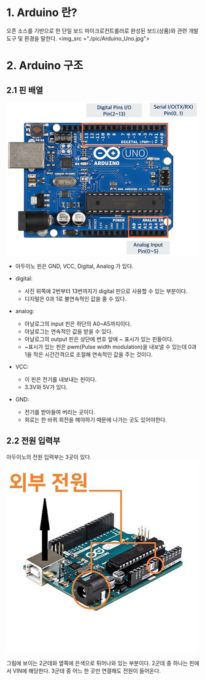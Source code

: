 # 1. Arduino 란?
오픈 소스를 기반으로 한 단일 보드 마이크로컨트롤러로 완성된 보드(상품)와 관련 개발 도구 및 환경을 말한다.
<img_src ="./pic/Arduino_Uno.jpg">

# 2. Arduino 구조
## 2.1 핀 배열
![핀 배열](./pic/arduino_pin.png)
- 아두이노 핀은 GND, VCC, Digital, Analog 가 있다.

* digital: 
	- 사진 위쪽에 2번부터 13번까지가 digital 핀으로 사용할 수 있는 부분이다. 
	- 디지털은 0과 1로 불연속적인 값을 줄 수 있다.

* analog:
	- 아날로그의 input 핀은 하단의 A0~A5까지이다.
	- 아날로그는 연속적인 값을 받을 수 있다.
	- 아날로그의 output 핀은 상단에 번호 앞에 ~ 표시가 있는 핀들이다.
	- ~표시가 있는 핀은 pwm(Pulse width modulation)을 내보낼 수 있는데 
	   0과 1을 작은 시간간격으로 조절해 연속적인 값을 주는 것이다.

* VCC:
	- 이 핀은 전기를 내보내는 핀이다.
	- 3.3V와 5V가 있다.

* GND:
	- 전기를 받아들여 버리는 곳이다.
	- 회로는 한 바퀴 회전을 해야하기 때문에 나가는 곳도 있어야한다.

## 2.2 전원 입력부
아두이노의 전원 입력부는 3곳이 있다.
![전원 입력부](./pic/전원_입력.jpg)


그림에 보이는 2군데와 옆쪽에 은색으로 튀어나와 있는 부분이다.
2군데 중 하나는 핀에서 VIN에 해당한다.
3군데 중 어느 한 곳만 연결해도 전원이 들어온다.



